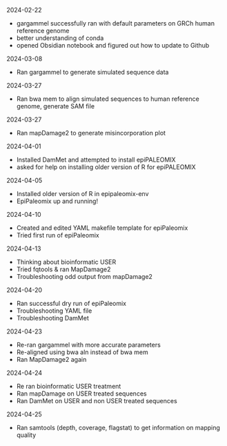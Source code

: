 2024-02-22 
- gargammel successfully ran with default parameters on GRCh human reference genome
- better understanding of conda
- opened Obsidian notebook and figured out how to update to Github

2024-03-08
- Ran gargammel to generate simulated sequence data

2024-03-27
- Ran bwa mem to align simulated sequences to human reference genome, generate SAM file

2024-03-27
- Ran mapDamage2 to generate misincorporation plot

2024-04-01
- Installed DamMet and attempted to install epiPALEOMIX
- asked for help on installing older version of R for epiPALEOMIX

2024-04-05
- Installed older version of R in epipaleomix-env
- EpiPaleomix up and running!

2024-04-10
- Created and edited YAML makefile template for epiPaleomix
- Tried first run of epiPaleomix

2024-04-13
- Thinking about bioinformatic USER
- Tried fqtools & ran MapDamage2
- Troubleshooting odd output from mapDamage2

2024-04-20
- Ran successful dry run of epiPaleomix 
- Troubleshooting YAML file
- Troubleshooting DamMet

2024-04-23
- Re-ran gargammel with more accurate parameters
- Re-aligned using bwa aln instead of bwa mem
- Ran MapDamage2 again

2024-04-24
- Re ran bioinformatic USER treatment 
- Ran mapDamage on USER treated sequences
- Ran DamMet on USER and non USER treated sequences

2024-04-25
- Ran samtools (depth, coverage, flagstat) to get information on mapping quality 